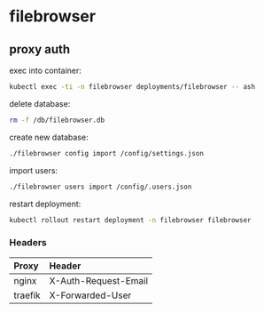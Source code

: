 # filebrowser

## proxy auth

exec into container:

```bash
kubectl exec -ti -n filebrowser deployments/filebrowser -- ash
```

delete database:

```bash
rm -f /db/filebrowser.db
```

create new database:

```bash
./filebrowser config import /config/settings.json
```

import users:

```bash
./filebrowser users import /config/.users.json
```

restart deployment:

```bash
kubectl rollout restart deployment -n filebrowser filebrowser
```

### Headers

| Proxy   | Header               |
| :------ | :------------------- |
| nginx   | X-Auth-Request-Email |
| traefik | X-Forwarded-User     |
